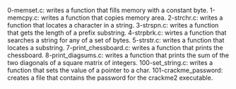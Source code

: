 0-memset.c: writes a function that fills memory with a constant byte. 
1-memcpy.c: writes a function that copies memory area. 
2-strchr.c: writes a function that locates a character in a string. 
3-strspn.c: writes a function that gets the length of a prefix substring. 
4-strpbrk.c: wirtes a function that searches a string for any of a set of bytes. 
5-strstr.c: writes a function that locates a substring. 
7-print_chessboard.c: writes a function that prints the chessboard. 
8-print_diagsums.c: writes a function that prints the sum of the two diagonals of a square matrix of integers. 
100-set_string.c: writes a function that sets the value of a pointer to a char. 
101-crackme_password: creates a file that contains the password for the crackme2 executable.

